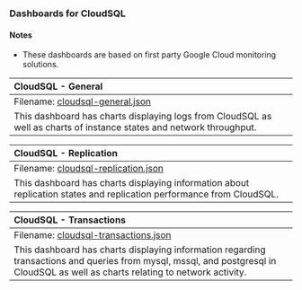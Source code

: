### Dashboards for CloudSQL

#### Notes

- These dashboards are based on first party Google Cloud monitoring solutions.

|CloudSQL - General|
|:------------------|
|Filename: [cloudsql-general.json](cloudsql-general.json)|
|This dashboard has charts displaying logs from CloudSQL as well as charts of instance states and network throughput. |

|CloudSQL - Replication|
|:------------------|
|Filename: [cloudsql-replication.json](cloudsql-replication.json)|
|This dashboard has charts displaying information about replication states and replication performance from CloudSQL. |

|CloudSQL - Transactions|
|:------------------|
|Filename: [cloudsql-transactions.json](cloudsql-transactions.json)|
|This dashboard has charts displaying information regarding transactions and queries from mysql, mssql, and postgresql in CloudSQL as well as charts relating to network activity. |